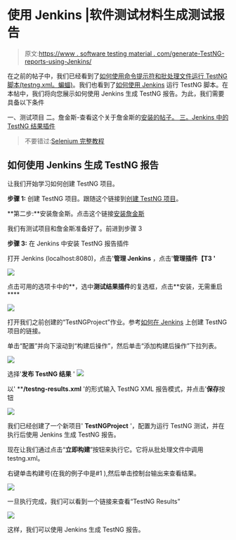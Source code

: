 # 使用 Jenkins |软件测试材料生成测试报告

> 原文:[https://www . software testing material . com/generate-TestNG-reports-using-Jenkins/](https://www.softwaretestingmaterial.com/generate-testng-reports-using-jenkins/)

在之前的帖子中，我们已经看到了[如何使用命令提示符和批处理文件运行 TestNG 脚本(testng.xml。蝙蝠)](https://www.softwaretestingmaterial.com/run-testng-using-command-prompt/)。我们也看到了[如何使用 Jenkins](https://www.softwaretestingmaterial.com/execute-testng-tests-using-jenkins/) 运行 TestNG 脚本。在本帖中，我们将向您展示如何使用 Jenkins 生成 TestNG 报告。为此，我们需要具备以下条件

一、测试项目
二。詹金斯-查看这个关于詹金斯的[安装的帖子。
三。Jenkins 中的 TestNG 结果插件](https://www.softwaretestingmaterial.com/install-jenkins/)

> 不要错过:[Selenium 完整教程](https://www.softwaretestingmaterial.com/selenium-tutorial/)

## 如何使用 Jenkins 生成 TestNG 报告

让我们开始学习如何创建 TestNG 项目。

**步骤 1:** 创建 TestNG 项目。跟随这个链接到[创建 TestNG 项目](https://www.softwaretestingmaterial.com/run-testng-using-command-prompt/)。

**第二步:**安装詹金斯。点击这个链接[安装詹金斯](https://www.softwaretestingmaterial.com/install-jenkins/)

我们有测试项目和詹金斯准备好了。前进到步骤 3

**步骤 3:** 在 Jenkins 中安装 TestNG 报告插件

打开 Jenkins (localhost:8080)，点击'**管理 Jenkins** ，点击'**管理插件【T3 '**

![](img/2633905ea124171ea38f2fa693691b66.png)

点击可用的选项卡中的**，选中**测试结果插件**的复选框，点击**安装，无需重启****

![](img/b7fe70fa041fb1e74856db65fca1407a.png)

打开我们之前创建的“TestNGProject”作业。参考[如何在 Jenkins](https://www.softwaretestingmaterial.com/execute-testng-tests-using-jenkins/) 上创建 TestNG 项目的链接。

单击“配置”并向下滚动到“构建后操作”，然后单击“添加构建后操作”下拉列表。

![](img/062d84178166806758ea5d86fc176736.png)

选择'**发布 TestNG 结果** ' ![](img/1e971303cb200f5e47ec050aca3bbb49.png)

以' ****/testng-results.xml** '的形式输入 TestNG XML 报告模式，并点击'**保存**按钮

![](img/d649b6201c5d0d9a7c284a7396638b95.png)

我们已经创建了一个新项目' **TestNGProject** '，配置为运行 TestNG 测试，并在执行后使用 Jenkins 生成 TestNG 报告。

现在让我们通过点击“**立即构建**”按钮来执行它。它将从批处理文件中调用 testng.xml。

右键单击构建号(在我的例子中是#1 ),然后单击控制台输出来查看结果。

![](img/9e6a3609b2c826bc98c7eb27607bce2d.png)

一旦执行完成，我们可以看到一个链接来查看“TestNG Results”

![](img/a1d4d404bda8f2b6126cf154ae4e2e1a.png)

这样，我们可以使用 Jenkins 生成 TestNG 报告。